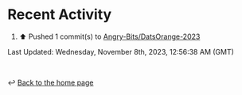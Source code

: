 # Recent Activity

<!--RECENT_ACTIVITY:start-->
1. ⬆️ Pushed 1 commit(s) to [Angry-Bits/DatsOrange-2023](https://github.com/Angry-Bits/DatsOrange-2023)<br>
<!--RECENT_ACTIVITY:end-->

<!--RECENT_ACTIVITY:last_update-->
Last Updated: Wednesday, November 8th, 2023, 12:56:38 AM (GMT)
<!--RECENT_ACTIVITY:last_update_end-->

<br>

↩️ [Back to the home page](/README.md)
